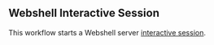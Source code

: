 ## Webshell Interactive Session
This workflow starts a Webshell server [interactive session](https://github.com/parallelworks/interactive_session/blob/main/README-v3.md).

